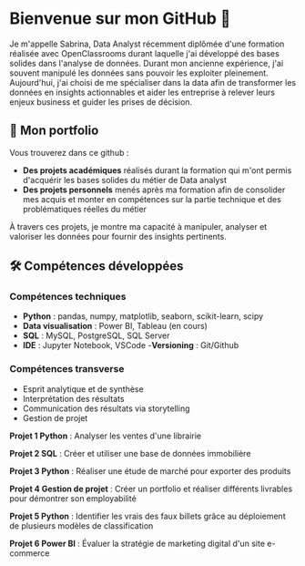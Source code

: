 # Bienvenue sur mon GitHub 👋

Je m'appelle Sabrina, Data Analyst récemment diplômée d'une formation réalisée avec OpenClassrooms durant laquelle j'ai développé des bases solides dans l'analyse de données.
Durant mon ancienne expérience, j'ai souvent manipulé les données sans pouvoir les exploiter pleinement. 
Aujourd'hui, j'ai choisi de me spécialiser dans la data afin de transformer les données en insights actionnables et aider les entreprise à relever leurs enjeux business et guider les prises de décision.

## 📂 Mon portfolio
Vous trouverez dans ce github : 
- **Des projets académiques** réalisés durant la formation qui m'ont permis d'acquérir les bases solides du métier de Data analyst
- **Des projets personnels** menés après ma formation afin de consolider mes acquis et monter en compétences sur la partie technique et des problématiques réelles du métier

À travers ces projets, je montre ma capacité à manipuler, analyser et valoriser les données pour fournir des insights pertinents.

## 🛠️ Compétences développées 

### Compétences techniques
- **Python** : pandas, numpy, matplotlib, seaborn, scikit-learn, scipy
- **Data visualisation** : Power BI, Tableau (en cours)
- **SQL** : MySQL, PostgreSQL, SQL Server
- **IDE** : Jupyter Notebook, VSCode
-**Versioning** : Git/Github

### Compétences transverse 
- Esprit analytique et de synthèse
- Interprétation des résultats
- Communication des résultats via storytelling
- Gestion de projet
  
**Projet 1 Python** :  Analyser les ventes d'une librairie

**Projet 2 SQL** : Créer et utiliser une base de données immobilière

**Projet 3 Python** : Réaliser une étude de marché pour exporter des produits

**Projet 4 Gestion de projet** : Créer un portfolio et réaliser différents livrables pour démontrer son employabilité 

**Projet 5 Python** : Identifier les vrais des faux billets grâce au déploiement de plusieurs modèles de classification

**Projet 6 Power BI** : Évaluer la stratégie de marketing digital d'un site e-commerce
